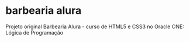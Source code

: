 # barbearia alura
 Projeto original Barbearia Alura - curso de HTML5 e CSS3 no Oracle ONE: Lógica de Programação

